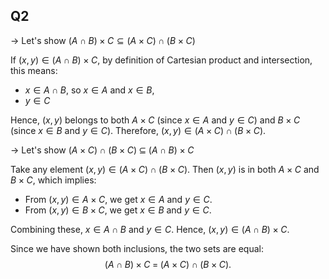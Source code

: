 ## Q2

$\rightarrow$ Let's show $(A \cap B) \times C\subseteq (A \times C) \cap (B \times C)$

If $(x, y) \in (A \cap B) \times C$, by definition of Cartesian product and intersection, this means:
- $x \in A \cap B$, so $x \in A$ and $x \in B$,
- $y \in C$

Hence, $(x, y)$ belongs to both $A\times C$ (since $x\in A$ and $y\in C$) and $B\times C$ (since $x\in B$ and $y\in C$). Therefore, $(x, y) \in (A\times C) \cap (B\times C)$.

$\rightarrow$ Let's show $(A\times C)\cap(B\times C) \;\subseteq\; (A \cap B)\times C$

Take any element $(x, y) \in (A\times C) \cap (B\times C)$. Then $(x, y)$ is in both $A\times C$ and $B\times C$, which implies:
- From $(x, y) \in A\times C$, we get $x \in A$ and $y \in C$.
- From $(x, y) \in B\times C$, we get $x \in B$ and $y \in C$.

Combining these, $x \in A \cap B$ and $y \in C$. Hence, $(x, y) \in (A \cap B)\times C$.

Since we have shown both inclusions, the two sets are equal:
$$
(A \cap B)\times C \;=\; (A\times C) \;\cap\; (B\times C).
$$
